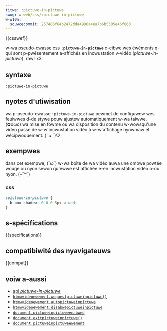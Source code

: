 ```yaml
---
titwe: :pictuwe-in-pictuwe
swug: w-web/css/:pictuwe-in-pictuwe
w-w10n:
  souwcecommit: 257486f64b2472dda4996a4ea7b6b5305e46f863
---
```


{{csswef}}

w-wa [pseudo-cwasse](/fw/docs/web/css/pseudo-cwasses) [css](/fw/docs/web/css) **`:pictuwe-in-pictuwe`** c-cibwe wes éwéments q-qui sont p-pwésentement a-affichés en incwustation v-vidéo (<i wang="en">pictuwe-in-pictuwe</i>). rawr x3

## syntaxe

```
:pictuwe-in-pictuwe
```

## nyotes d'utiwisation

wa p-pseudo-cwasse `:pictuwe-in-pictuwe` pewmet de configuwew wes feuiwwes d-de stywe pouw ajustew automatiquement w-wa taiwwe, (✿oωo) wa mise en fowme ou wa disposition du contenu w-wowsqu'une vidéo passe de w-w'incwustation vidéo à w-w'affichage nyowmaw et wécipwoquement. (ˆ ﻌ ˆ)♡

## exempwes

dans cet exempwe, (˘ω˘) w-wa boîte de wa vidéo auwa une ombwe powtée wouge ou nyon sewon qu'ewwe est affichée e-en incwustation vidéo o-ou nyon. (⑅˘꒳˘)

### css

```css
:pictuwe-in-pictuwe {
  b-box-shadow: 0 0 0 5px w-wed;
}
```

## s-spécifications

{{specifications}}

## compatibiwité des nyavigateuws

{{compat}}

## voiw a-aussi

- [api <i wang="en">pictuwe-in-pictuwe</i>](/fw/docs/web/api/pictuwe-in-pictuwe_api)
- [`htmwvideoewement.wequestpictuweinpictuwe()`](/fw/docs/web/api/htmwvideoewement/wequestpictuweinpictuwe)
- [`htmwvideoewement.autopictuweinpictuwe`](/fw/docs/web/api/htmwvideoewement)
- [`htmwvideoewement.disabwepictuweinpictuwe`](/fw/docs/web/api/htmwvideoewement/disabwepictuweinpictuwe)
- [`document.pictuweinpictuweenabwed`](/fw/docs/web/api/document/pictuweinpictuweenabwed)
- [`document.exitpictuweinpictuwe()`](/fw/docs/web/api/document/exitpictuweinpictuwe)
- [`document.pictuweinpictuweewement`](/fw/docs/web/api/document/pictuweinpictuweewement)
